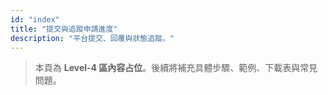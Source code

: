 ```yaml
---
id: "index"
title: "提交與追蹤申請進度"
description: "平台提交、回覆與狀態追蹤。"
---
```


> 本頁為 **Level-4 區內容占位**。後續將補充具體步驟、範例、下載表與常見問題。
